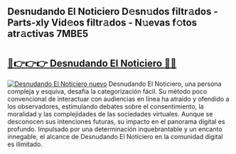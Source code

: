 ## Desnudando El Noticiero D𝚎sn𝚞dos filtr𝚊dos - Parts-xly Vid𝚎os filtr𝚊dos - N𝚞evas f𝚘tos atr𝚊ctivas 7MBE5

# <h2><a href="http://mba7vy.tromn.icu/?c=Desnudando+El+Noticiero">🔗👉👉👉 Desnudando El Noticiero 🔗🔗</a></h2>

[![Desnudando El Noticiero nuevo](https://i.imgur.com/pEAQMta.gif)](http://mba7vy.tromn.icu/?c=Desnudando+El+Noticiero)
Desnudando El Noticiero, una persona compleja y esquiva, desafía la categorización fácil. Su método poco convencional de interactuar con audiencias en línea ha atraído y ofendido a los observadores, estimulando debates sobre el consentimiento, la moralidad y las complejidades de las sociedades virtuales. Aunque se desconocen sus intenciones futuras, su impacto en el panorama digital es profundo. Impulsado por una determinación inquebrantable y un encanto innegable, el alcance de Desnudando El Noticiero en la comunidad digital es ilimitado.
